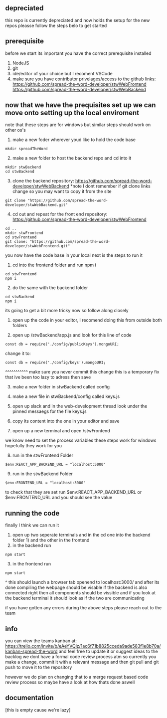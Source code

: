 ## depreciated
this repo is currently depreciated and now holds the setup for the new repos pleasse follow the steps belo to get started

## prerequisite
before we start its important you have the correct prerequisite installed

1) NodeJS 
2) git 
3) ide/editor of your choice but I recoment VSCode
4) make sure you have contributor privelages/access to the github links:
https://github.com/spread-the-word-developer/stwWebFrontend
https://github.com/spread-the-word-developer/stwWebBackend

## now that we have the prequisites set up we can move onto setting up the local enviroment
note that these steps are for windows but similar steps should work on other os's

1) make a new foder wherever youd like to hold the code base

```
mkdir spreadTheWord
```

2) make a new folder to host the backend repo and cd into it 
```
mkdir stwBackend
cd stwBackend
```
3) clone the backend repository: https://github.com/spread-the-word-developer/stwWebBackend
*note I dont remember if git clone links change so you may want to copy it from the site
```
git clone "https://github.com/spread-the-word-developer/stwWebBackend.git"
```
4) cd out and repeat for the front end repository: https://github.com/spread-the-word-developer/stwWebFrontend
```
cd ..
mkdir stwFrontend
cd stwFrontend
git clone: "https://github.com/spread-the-word-developer/stwWebFrontend.git"
```
you now have the code base in your local next is the steps to run it
1) cd into the frontend folder and run npm i
```
cd stwFrontend 
npm i
```
2) do the same with the backend folder 
```
cd stwBackend 
npm i
```
its going to get a bit more tricky now so follow along closely

1) open up the code in your editor, I recomend doing this from outside both folders

2) open up /stwBackend/app.js and look for this line of code
```
const db = require('./config/publicKeys').mongoURI;
```
change it to:
```
const db = require('./config/keys').mongoURI;
```
^^^^^^^^^^^ make sure you never commit this change this is a temporary fix that ive been too lazy to adress
then save

3) make a new folder in stwBackend called config

4) make a new file in stwBackend/config called keys.js

5) open up slack and in the web-development thread look under the pinned messaegs for the file keys.js

6) copy its content into the one in your editor and save

7) open up a new terminal and open /stwFrontend

we know need to set the process variables these steps work for windows hopefully they work for you

8) run in the stwFrontend Folder
```
$env:REACT_APP_BACKEND_URL = "localhost:5000"
```
9) run in the stwBackend Folder
```
$env:FRONTEND_URL = "localhost:3000"
```
to check that they are set run $env:REACT_APP_BACKEND_URL or $env:FRONTEND_URL and you should see the value 

## running the code

finally I think we can run it
1) open up two seperate terminals and in the cd one into the backend folder 1) and the other in the frontend
2) in the backend run
```
npm start 
```
3) in the frontend run 
```
npm start 
```
^ this should launch a browser tab openend to localhost:3000/ and after its done compiling the webpage should be visable
if the backend is also connected right then all components should be vissible and if you look at the backend terminal it should look as if the two are communicating

if you have gotten any errors during the above steps please reach out to the team

## info 

you can view the teams kanban at: https://trello.com/invite/b/eAeYVQlz/1ac6f71b8825cceda9ade583f1e8b70a/kanban-spread-the-word
and feel free to update it or suggest ideas to the backlog
we dont have a formal code review process atm so currently you make a change, commit it with a relevant message and then git pull and git push to move it to the repository

however we do plan on changing that to a merge request based code review process so maybe have a look at how thats done aswell

## documentation

[this is empty cause we're lazy]
















